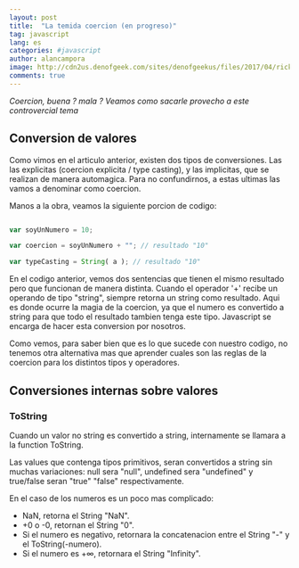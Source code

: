 ```yaml
---
layout: post
title:  "La temida coercion (en progreso)"
tag: javascript
lang: es
categories: #javascript
author: alancampora
image: http://cdn2us.denofgeek.com/sites/denofgeekus/files/2017/04/rick-and-morty-season-3-episode-1-review-the-rickshank-redemption.jpg
comments: true
---
```


*Coercion, buena ? mala ? Veamos como sacarle provecho a este controvercial tema*

## Conversion de valores
Como vimos en el articulo anterior, existen dos tipos de conversiones. Las las explicitas (coercion explicita / type casting), y las implicitas, que se realizan de manera automagica. Para no confundirnos, a estas ultimas las vamos a denominar como coercion.  

Manos a la obra, veamos la siguiente porcion de codigo: 

```javascript

var soyUnNumero = 10;

var coercion = soyUnNumero + ""; // resultado "10" 

var typeCasting = String( a ); // resultado "10" 

```

En el codigo anterior, vemos dos sentencias que tienen el mismo resultado pero que funcionan de manera distinta. Cuando el operador '+'  recibe un operando de tipo "string", siempre retorna un string como resultado. Aqui es donde ocurre la magia de la coercion, ya que el numero es convertido a string para que todo el resultado tambien tenga este tipo. Javascript se encarga de hacer esta conversion por nosotros. 

Como vemos, para saber bien que es lo que sucede con nuestro codigo, no tenemos otra alternativa mas que aprender cuales son las reglas de la coercion para los distintos tipos y operadores.  

## Conversiones internas sobre valores

### ToString
Cuando un valor no string es convertido a string, internamente se llamara a la function ToString.

Las values que contenga tipos primitivos, seran convertidos a string sin muchas variaciones: null sera "null", undefined sera "undefined" y true/false seran "true" "false" respectivamente.

En el caso de los numeros es un poco mas complicado: 

* NaN, retorna el String "NaN".
* +0 o -0, retornan el String "0".
* Si el numero es negativo, retornara la concatenacion entre el String "-" y el ToString(-numero).
* Si el numero es +∞, retornara el String "Infinity".

